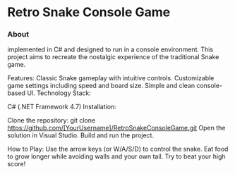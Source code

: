 # Retro Snake Console Game

### About
implemented in C# and designed to run in a console environment. This project aims to recreate the nostalgic experience of the traditional Snake game.

Features:
Classic Snake gameplay with intuitive controls.
Customizable game settings including speed and board size.
Simple and clean console-based UI.
Technology Stack:

C# (.NET Framework 4.7)
Installation:

Clone the repository: git clone https://github.com/[YourUsername]/RetroSnakeConsoleGame.git
Open the solution in Visual Studio.
Build and run the project.

How to Play:
Use the arrow keys (or W/A/S/D) to control the snake.
Eat food to grow longer while avoiding walls and your own tail.
Try to beat your high score!